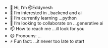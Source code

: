 - 👋 Hi, I’m @Eddynesh
- 👀 I’m interested in ..backend and ai
- 🌱 I’m currently learning ...python
- 💞️ I’m looking to collaborate on ...generative ai
- 📫 How to reach me ...ill look for you
- 😄 Pronouns: ...
- ⚡ Fun fact: ...it never too late to start

<!---
Eddynesh/Eddynesh is a ✨ special ✨ repository because its `README.md` (this file) appears on your GitHub profile.
You can click the Preview link to take a look at your changes.
--->

